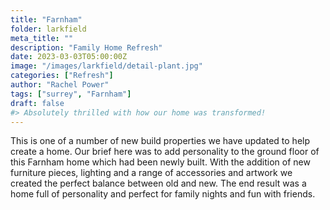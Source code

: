 ```yaml
---
title: "Farnham"
folder: larkfield
meta_title: ""
description: "Family Home Refresh"
date: 2023-03-03T05:00:00Z
image: "/images/larkfield/detail-plant.jpg"
categories: ["Refresh"]
author: "Rachel Power"
tags: ["surrey", "Farnham"]
draft: false
#> Absolutely thrilled with how our home was transformed!
---
```


This is one of a number of new build properties we have updated to help create a home.  Our brief here was to add personality to the ground floor of this Farnham home which had been newly built.  With the addition of new furniture pieces, lighting and a range of accessories and artwork we created the perfect balance between old and new.  The end result was a home full of personality and perfect for family nights and fun with friends.